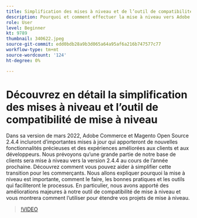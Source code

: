 ```yaml
---
title: Simplification des mises à niveau et de l’outil de compatibilité de mise à niveau
description: Pourquoi et comment effectuer la mise à niveau vers Adobe Commerce et Magento Open Source 2.4.4
role: User
level: Beginner
kt: 9789
thumbnail: 340622.jpeg
source-git-commit: edd0bdb28a9b3d065a64a95af6a216b747577c77
workflow-type: tm+mt
source-wordcount: '124'
ht-degree: 0%

---
```


# Découvrez en détail la simplification des mises à niveau et l’outil de compatibilité de mise à niveau

Dans sa version de mars 2022, Adobe Commerce et Magento Open Source 2.4.4 incluront d’importantes mises à jour qui apporteront de nouvelles fonctionnalités précieuses et des expériences améliorées aux clients et aux développeurs. Nous prévoyons qu’une grande partie de notre base de clients sera mise à niveau vers la version 2.4.4 au cours de l’année prochaine. Découvrez comment vous pouvez aider à simplifier cette transition pour les commerçants. Nous allons expliquer pourquoi la mise à niveau est importante, comment le faire, les bonnes pratiques et les outils qui faciliteront le processus. En particulier, nous avons apporté des améliorations majeures à notre outil de compatibilité de mise à niveau et vous montrera comment l’utiliser pour étendre vos projets de mise à niveau.

>[!VIDEO](https://video.tv.adobe.com/v/340622/?quality=12&learn=on)
